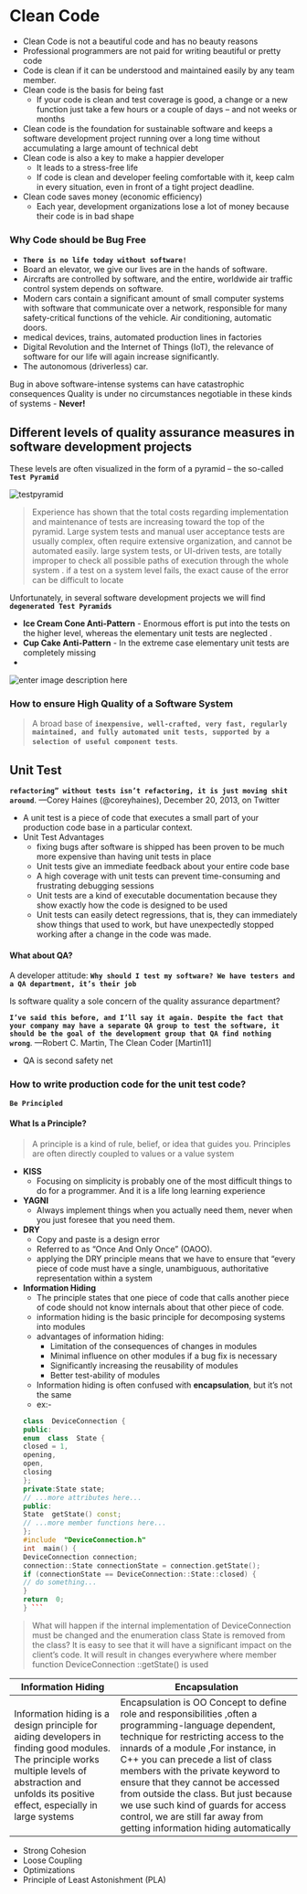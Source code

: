 # Clean Code
- Clean Code is not  a beautiful code and has no beauty reasons
- Professional programmers are not paid for writing beautiful or pretty
code
- Code is clean if it can be understood and maintained easily by any team member.
- Clean code is the basis for being fast
	- If your code is clean and test coverage is good, a change or a new
function just take a few hours or a couple of days – and not weeks or months
- Clean code is the foundation for sustainable software and keeps a software development project running over a long time without accumulating a large amount of technical debt
- Clean code is also a key to make a happier developer
	- It leads to a stress-free life
	- If code is clean and developer feeling comfortable with it,  keep calm in every situation, even in front of a tight project deadline.
- Clean code saves money (economic efficiency)
	- Each year, development organizations lose a lot of money because
their code is in bad shape

### Why Code should be Bug Free 
- **`There is no life today without software!`**
- Board an elevator, we give our lives are in the hands of software.
-  Aircrafts are controlled by software, and the entire, worldwide air traffic control system depends on software.
-  Modern cars contain a significant amount of small computer systems with software that communicate over a network, responsible for many safety-critical functions of the vehicle. Air conditioning, automatic doors.
-  medical devices, trains, automated production lines in factories 
-  Digital Revolution and the Internet of Things (IoT), the relevance of
software for our life will again increase significantly.
- The autonomous (driverless) car.

Bug in above software-intense systems can have catastrophic consequences
Quality is under no circumstances negotiable in these kinds of systems - **Never!**

## Different levels of quality assurance measures in software development projects
These levels are often visualized in the form of a pyramid – the so-called **`Test Pyramid`**

![testpyramid](https://github.com/venu-shastri/clean-code-craft/blob/master/images/testpyramid.PNG)

>Experience has shown that the total costs regarding implementation and maintenance of tests are increasing toward the top of the pyramid.
> Large system tests and manual user acceptance tests are usually complex, often require extensive organization, and cannot be automated easily.
> large system tests, or UI-driven tests, are totally improper to check all possible paths of execution through the whole system . 
> if a test on a system level fails, the exact cause of the error can be difficult to locate

Unfortunately, in several software development projects we will  find **`degenerated Test Pyramids`**
- **Ice Cream Cone Anti-Pattern** - Enormous effort is put into the tests on the higher level, whereas the elementary unit tests are neglected .
- **Cup Cake Anti-Pattern** - In the extreme case elementary unit tests are completely missing
- 
![enter image description here](https://github.com/venu-shastri/clean-code-craft/blob/master/images/DegeneratedTestAntipatterns.PNG)

### How to  ensure High Quality of a Software System
>A broad base of **`inexpensive, well-crafted, very fast, regularly maintained, and fully automated unit tests, supported by a selection of useful component tests`**.

## Unit Test
**`refactoring” without tests isn’t refactoring, it is just moving shit around`**.
—Corey Haines (@coreyhaines), December 20, 2013, on Twitter
- A unit test is a piece of code that executes a small part of your production code base in a particular context.
- Unit Test Advantages
	- fixing bugs after software is shipped has been proven to be much more expensive than having unit tests in place
	- Unit tests give an immediate feedback about your entire code base
	- A high coverage with unit tests can prevent time-consuming and frustrating debugging sessions
	- Unit tests are a kind of executable documentation because they show exactly how the code is designed to be used
	- Unit tests can easily detect regressions, that is, they can immediately show things that used to work, but have unexpectedly stopped working after a change in the code was made.

#### What about QA?
A developer  attitude: **`Why should I test my software? We have testers and a QA department, it’s their job`**

Is software quality a sole concern of the quality assurance department?

**`I’ve said this before, and I’ll say it again. Despite the fact that your company may have a separate QA group to test the software, it should be the goal of the development group that QA find nothing wrong`**.
—Robert C. Martin, The Clean Coder [Martin11]
- QA is  second safety net

### How to write production code  for the unit test code?
**`Be Principled`**

#### What Is a Principle?
>A principle is a kind of rule, belief, or idea that guides you. Principles are often directly coupled to values or a value system

- **KISS**
	- Focusing on simplicity is probably one of the most difficult things to do for a programmer. And it is a life long learning experience
- **YAGNI**
	- Always implement things when you actually need them, never when you just foresee that you need them.
- **DRY**
	- Copy and paste is a design error
	- Referred to as “Once And Only Once” (OAOO).
	- applying the DRY principle means that we have to ensure that “every piece of code must have a single, unambiguous, authoritative representation within a system
- **Information Hiding**
	- The principle states that one piece of code that calls another piece of code should not know internals about that other piece of code.
	- information hiding is the basic principle for decomposing systems into modules
	- advantages of information hiding:
		- Limitation of the consequences of changes in modules
		- Minimal influence on other modules if a bug fix is necessary
		- Significantly increasing the reusability of modules
		-  Better test-ability of modules
	- Information hiding is often confused with **encapsulation**, but it’s not the same
	- ex:-
	```C++ 
	class  DeviceConnection { 
	public:
	enum  class  State {
	closed = 1,
	opening,
	open,
	closing
	};
	private:State state;
	// ...more attributes here...
	public:
	State  getState() const;
	// ...more member functions here...
	};
	#include  "DeviceConnection.h"
	int  main() {
	DeviceConnection connection;
	connection::State connectionState = connection.getState();
	if (connectionState == DeviceConnection::State::closed) {
	// do something...
	}
	return  0;
	} ```

>What will happen if the internal implementation of DeviceConnection  must be changed and the enumeration
class State is removed from the class? It is easy to see that it will have a significant impact on the client’s code. It will result in changes everywhere where member function DeviceConnection ::getState() is used

| Information Hiding | Encapsulation |
|--|--|
| Information hiding is a design principle for aiding developers in finding good modules. The principle works multiple levels of abstraction and unfolds its positive effect, especially in large systems | Encapsulation is OO Concept to define role and responsibilities ,often a programming-language dependent, technique for restricting access to the innards of a module ,For instance, in C++ you can precede a list of class members with the private keyword to ensure that they cannot be accessed from outside the class. But just because we use such kind of guards for access control, we are still far away from getting information hiding automatically |


- Strong Cohesion
- Loose Coupling
- Optimizations
- Principle of Least Astonishment (PLA)

<!--stackedit_data:
eyJoaXN0b3J5IjpbOTM0MTI1MzI2LDMzOTM0NDgxMCwxMTcxNj
c3NDI3LC03MTAyODE3ODMsNTM5MTI3Mzg0LC0xOTg1NDM4MjE5
LC01NTA5NDk0MCwyMTAyNDEyODIwLDU3NzgyMzcwNSwtOTQ3OT
IwNTQ4LC0xNTE3NDcwNjYzXX0=
-->